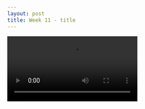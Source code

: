 ```yaml
---
layout: post
title: Week 11 - title
---
```

<video
src="https://leozhvng23.github.io/dream-blog/images/Untitled.mov" controls="controls" style="max-width: 730px;">
</video>
